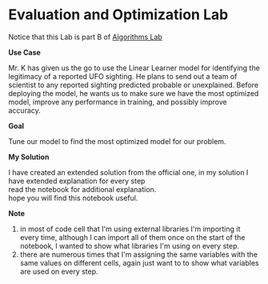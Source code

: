 # Evaluation and Optimization Lab
Notice that this Lab is part B of <a href="https://github.com/ipetel/AWS_Certified_ML-acloud.guru/tree/master/CHAPTER%207%20-%20Algorithms/Algorithms%20Lab">Algorithms Lab</a>

**Use Case**

Mr. K has given us the go to use the Linear Learner model for identifying the legitimacy of a reported UFO sighting. He plans to send out a team of scientist to any reported sighting predicted probable or unexplained. Before deploying the model, he wants us to make sure we have the most optimized model, improve any performance in training, and possibly improve accuracy.

**Goal**

Tune our model to find the most optimized model for our problem.

**My Solution**

I have created an extended solution from the official one, in my solution I have extended explanation for every step<br>
read the notebook for additional explanation.<br>
hope you will find this notebook useful.<br>

**Note**

1. in most of code cell that I'm using external libraries I'm importing it every time, although I can import all of them once on the start of the notebook, I wanted to show what libraries I'm using on every step.
2. there are numerous times that I'm assigning the same variables with the same values on different cells, again just want to to show what variables are used on every step.
